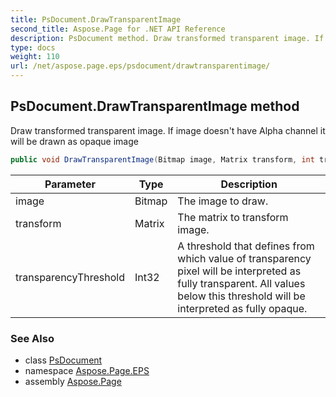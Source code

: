 ```yaml
---
title: PsDocument.DrawTransparentImage
second_title: Aspose.Page for .NET API Reference
description: PsDocument method. Draw transformed transparent image. If image doesnt have Alpha channel it will be drawn as opaque image
type: docs
weight: 110
url: /net/aspose.page.eps/psdocument/drawtransparentimage/
---
```

## PsDocument.DrawTransparentImage method

Draw transformed transparent image. If image doesn't have Alpha channel it will be drawn as opaque image

```csharp
public void DrawTransparentImage(Bitmap image, Matrix transform, int transparencyThreshold)
```

| Parameter | Type | Description |
| --- | --- | --- |
| image | Bitmap | The image to draw. |
| transform | Matrix | The matrix to transform image. |
| transparencyThreshold | Int32 | A threshold that defines from which value of transparency pixel will be interpreted as fully transparent. All values below this threshold will be interpreted as fully opaque. |

### See Also

* class [PsDocument](../)
* namespace [Aspose.Page.EPS](../../psdocument/)
* assembly [Aspose.Page](../../../)



